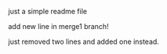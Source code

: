 just a simple readme file

add new line in merge1 branch!


just removed two lines and added one instead.
